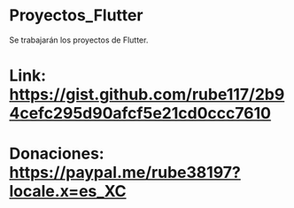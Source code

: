 # Proyectos_Flutter
Se trabajarán los proyectos de Flutter.
# Link: https://gist.github.com/rube117/2b94cefc295d90afcf5e21cd0ccc7610
# Donaciones: https://paypal.me/rube38197?locale.x=es_XC
